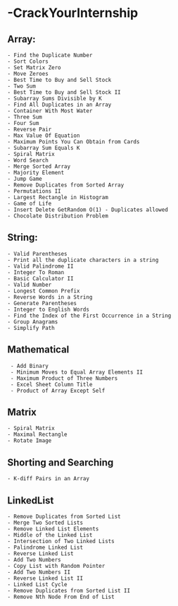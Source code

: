 # -CrackYourInternship

## Array:
    - Find the Duplicate Number
    - Sort Colors
    - Set Matrix Zero
    - Move Zeroes
    - Best Time to Buy and Sell Stock
    - Two Sum
    - Best Time to Buy and Sell Stock II
    - Subarray Sums Divisible by K
    - Find All Duplicates in an Array
    - Container With Most Water
    - Three Sum
    - Four Sum
    - Reverse Pair
    - Max Value Of Equation
    - Maximum Points You Can Obtain from Cards
    - Subarray Sum Equals K
    - Spiral Matrix
    - Word Search
    - Merge Sorted Array
    - Majority Element
    - Jump Game
    - Remove Duplicates from Sorted Array
    - Permutations II
    - Largest Rectangle in Histogram
    - Game of Life
    - Insert Delete GetRandom O(1) - Duplicates allowed
    - Chocolate Distribution Problem
    

## String:
    - Valid Parentheses
    - Print all the duplicate characters in a string
    - Valid Palindrome II
    - Integer To Roman
    - Basic Calculator II
    - Valid Number
    - Longest Common Prefix
    - Reverse Words in a String
    - Generate Parentheses
    - Integer to English Words
    - Find the Index of the First Occurrence in a String
    - Group Anagrams
    - Simplify Path

## Mathematical
     - Add Binary
     - Minimum Moves to Equal Array Elements II
     - Maximum Product of Three Numbers
     - Excel Sheet Column Title
     - Product of Array Except Self
## Matrix
    - Spiral Matrix
    - Maximal Rectangle
    - Rotate Image
## Shorting and Searching
    - K-diff Pairs in an Array

## LinkedList
    - Remove Duplicates from Sorted List
    - Merge Two Sorted Lists
    - Remove Linked List Elements
    - Middle of the Linked List
    - Intersection of Two Linked Lists
    - Palindrome Linked List
    - Reverse Linked List
    - Add Two Numbers
    - Copy List with Random Pointer
    - Add Two Numbers II
    - Reverse Linked List II
    - Linked List Cycle
    - Remove Duplicates from Sorted List II
    - Remove Nth Node From End of List
